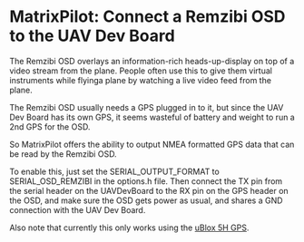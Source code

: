 # MatrixPilot: Connect a Remzibi OSD to the UAV Dev Board

The Remzibi OSD overlays an information-rich heads-up-display on top of a video stream from the plane.  People often use this to give them virtual instruments while flyinga plane by watching a live video feed from the plane.

The Remzibi OSD usually needs a GPS plugged in to it, but since the UAV Dev Board has its own GPS, it seems wasteful of battery and weight to run a 2nd GPS for the OSD.

So MatrixPilot offers the ability to output NMEA formatted GPS data that can be read by the Remzibi OSD.

To enable this, just set the SERIAL\_OUTPUT\_FORMAT to SERIAL\_OSD\_REMZIBI in the options.h file.  Then connect the TX pin from the serial header on the UAVDevBoard to the RX pin on the GPS header on the OSD, and make sure the OSD gets power as usual, and shares a GND connection with the UAV Dev Board.

Also note that currently this only works using the [uBlox 5H GPS](http://store.diydrones.com/ProductDetails.asp?ProductCode=SPK-GPS-GS407).